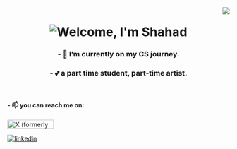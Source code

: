 
 <img align="right" src="https://api.visitorbadge.io/api/visitors?path=Shahad-J%2FShahad-J&label=%F0%9F%91%80%20Visitors&labelColor=%236e7b8f&countColor=%23ffe4c9&style=flat-square" />
 <h1 align="center" >
  <a href="https://git.io/typing-svg"> </a>
  <img src="https://readme-typing-svg.demolab.com?font=Playfair+Display&weight=100&size=35&duration=4000&pause=3000&color=CAB3C1&background=362A45AE&center=true&vCenter=true&random=false&width=500&height=70&lines=Welcome%2C+I'm+Shahad+%E2%9D%A4%EF%B8%8F" alt="Welcome, I'm Shahad">
 </h1>

 <h3 align="center"> - 🌱 I’m currently on my CS journey. </h3>
 <h3 align="center"> - 💕 a part time student, part-time artist. </h3>

 <br/>
    <div align="left"> <h4>
 - 📫 you can reach me on:
  </h4>
<img alt="X (formerly Twitter) Follow" src="https://img.shields.io/twitter/follow/1ts_Shahad" height="20" width="105">


[![linkedin](https://img.shields.io/badge/linkedin-0A66C2?style=for-the-badge&logo=linkedin&logoColor=white)](https://www.linkedin.com/in/shahad-al-johani)
    </div>
